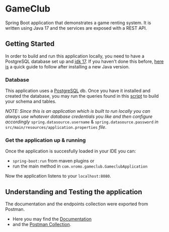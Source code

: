 # GameClub
Spring Boot application that demonstrates a game renting system.
It is written using Java 17 and the services are exposed with a REST API.

## Getting Started
In order to build and run this application locally, you need to have a PostgreSQL database set up and [jdk 17](https://www.oracle.com/java/technologies/downloads).
If you haven't done this before, [here is](https://www.geeksforgeeks.org/how-to-set-java-path-in-windows-and-linux/) a quick guide to follow after installing a new Java version.

### Database 
This application uses a [PostgreSQL](https://www.enterprisedb.com/downloads/postgres-postgresql-downloads) db. Once you have it installed and created the database, you may run the queries found in this [script](https://github.com/dinos217/game-club/files/8201414/postgres-gameclub-init-script.txt) to build your schema and tables.

*ΝΟΤΕ: Since this is an application which is built to run locally you can always use whatever database credentials you like and then configure accordingly* `spring.datasource.username` & `spring.datasource.password` *in* `src/main/resources/application.properties` *file*.

### Get the application up & running 
Once the application is succesfully loaded in your IDE you can:
- `spring-boot:run` from maven plugins or
- run the main method in `com.vromo.gameclub.GameclubApplication`

Now the application listens to your `localhost:8080`.

## Understanding and Testing the application
The documentation and the endpoints collection were exported from Postman. 
- Here you may find the [Documentation](https://documenter.getpostman.com/view/7555836/UVsEUoz9)
- and the [Postman Collection](https://github.com/dinos217/game-club/files/8200686/GameClub.Endpoints.postman_collection.zip).
